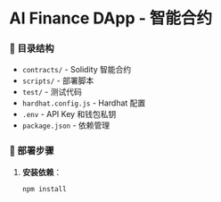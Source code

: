 # AI Finance DApp - 智能合约

### 📌 目录结构
- `contracts/` - Solidity 智能合约
- `scripts/` - 部署脚本
- `test/` - 测试代码
- `hardhat.config.js` - Hardhat 配置
- `.env` - API Key 和钱包私钥
- `package.json` - 依赖管理

### 🚀 部署步骤
1. **安装依赖**：
   ```bash
   npm install
